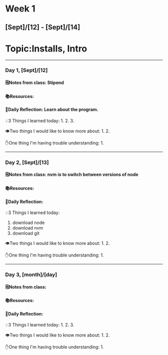 # Week 1
## [Sept]/[12] - [Sept]/[14]

# Topic:Installs, Intro

___

### Day 1, [Sept]/[12]

#### 🗒️Notes from class: Stipend

#### 📚Resources:  


#### 💭Daily Reflection: Learn about the program.

💡3 Things I learned today:
1. 
2. 
3. 

👁️Two things I would like to know more about:
1. 
2. 

✋One thing I'm having trouble understanding:
1. 


___

### Day 2, [Sept]/[13] 

#### 🗒️Notes from class: nvm is to switch between versions of node

#### 📚Resources:


#### 💭Daily Reflection:

💡3 Things I learned today:
1. download node
2. download nvm
3. download git

👁️Two things I would like to know more about:
1. 
2. 

✋One thing I'm having trouble understanding:
1. 

___

### Day 3, [month]/[day]
#### 🗒️Notes from class:

#### 📚Resources:


#### 💭Daily Reflection:

💡3 Things I learned today:
1. 
2. 
3. 

👁️Two things I would like to know more about:
1. 
2. 

✋One thing I'm having trouble understanding:
1. 
 

